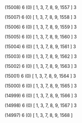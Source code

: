 (15008) 6 (0) [ 1, 3, 7, 8, 9, 1557 ] 3 


(15007) 6 (0) [ 1, 3, 7, 8, 9, 1558 ] 3 


(15006) 6 (0) [ 1, 3, 7, 8, 9, 1559 ] 3 


(15005) 6 (0) [ 1, 3, 7, 8, 9, 1560 ] 3 


(15004) 6 (0) [ 1, 3, 7, 8, 9, 1561 ] 3 


(15003) 6 (0) [ 1, 3, 7, 8, 9, 1562 ] 3 


(15002) 6 (0) [ 1, 3, 7, 8, 9, 1563 ] 3 


(15001) 6 (0) [ 1, 3, 7, 8, 9, 1564 ] 3 


(15000) 6 (0) [ 1, 3, 7, 8, 9, 1565 ] 3 


(14999) 6 (0) [ 1, 3, 7, 8, 9, 1566 ] 3 


(14998) 6 (0) [ 1, 3, 7, 8, 9, 1567 ] 3 


(14997) 6 (0) [ 1, 3, 7, 8, 9, 1568 ]  

